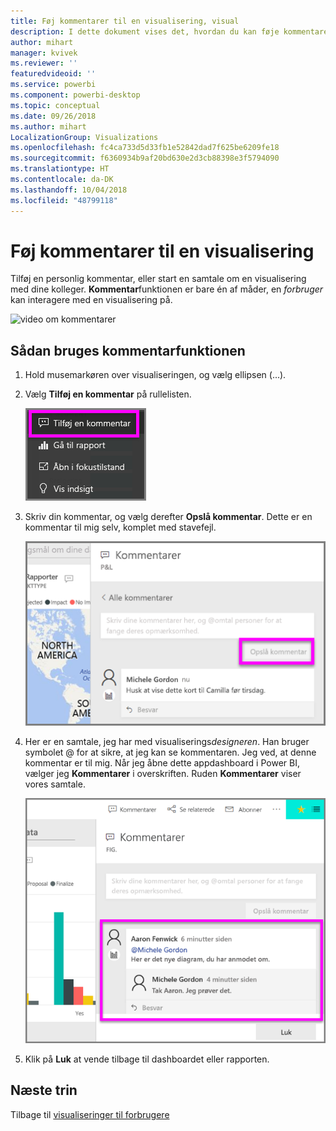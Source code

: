 ```yaml
---
title: Føj kommentarer til en visualisering, visual
description: I dette dokument vises det, hvordan du kan føje kommentarer til en visualisering, og hvordan du bruger kommentarer til at have samtaler om en visual.
author: mihart
manager: kvivek
ms.reviewer: ''
featuredvideoid: ''
ms.service: powerbi
ms.component: powerbi-desktop
ms.topic: conceptual
ms.date: 09/26/2018
ms.author: mihart
LocalizationGroup: Visualizations
ms.openlocfilehash: fc4ca733d5d33fb1e52842dad7f625be6209fe18
ms.sourcegitcommit: f6360934b9af20bd630e2d3cb88398e3f5794090
ms.translationtype: HT
ms.contentlocale: da-DK
ms.lasthandoff: 10/04/2018
ms.locfileid: "48799118"
---
```

# <a name="add-comments-to-a-visualization"></a>Føj kommentarer til en visualisering
Tilføj en personlig kommentar, eller start en samtale om en visualisering med dine kolleger. **Kommentar**funktionen er bare én af måder, en *forbruger* kan interagere med en visualisering på. 

![video om kommentarer](media/end-user-comment/comment.gif)

## <a name="how-to-use-the-comment-feature"></a>Sådan bruges kommentarfunktionen

1. Hold musemarkøren over visualiseringen, og vælg ellipsen (...).    
2. Vælg **Tilføj en kommentar** på rullelisten.

    ![Tilføj en kommentar er førstevalg](media/end-user-comment/power-bi-comment.png)  

3.  Skriv din kommentar, og vælg derefter **Opslå kommentar**. Dette er en kommentar til mig selv, komplet med stavefejl.

    ![Tilføj en kommentar til dig selv](media/end-user-comment/power-bi-comment-self2.png)  

4. Her er en samtale, jeg har med visualiserings*designeren*. Han bruger symbolet @ for at sikre, at jeg kan se kommentaren. Jeg ved, at denne kommentar er til mig. Når jeg åbne dette appdashboard i Power BI, vælger jeg **Kommentarer** i overskriften. Ruden **Kommentarer** viser vores samtale. 

    ![Tilføj en kommentaromtale](media/end-user-comment/power-bi-comment-mention.png)  


5. Klik på **Luk** at vende tilbage til dashboardet eller rapporten.

## <a name="next-steps"></a>Næste trin
Tilbage til [visualiseringer til forbrugere](end-user-visualizations.md)    
<!--[Select a visualization to open a report](end-user-open-report.md)-->